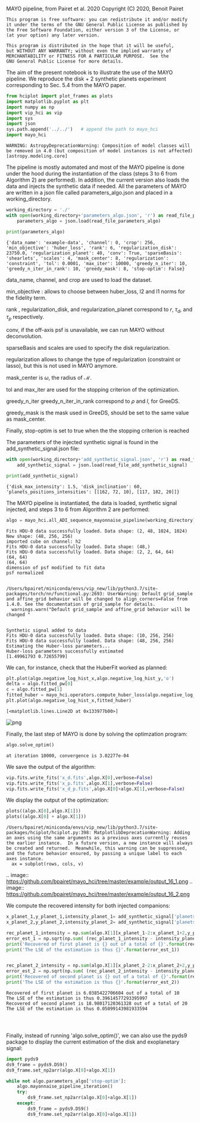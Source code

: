 MAYO pipeline, from Pairet et al. 2020
    Copyright (C) 2020, Benoit Pairet

    This program is free software: you can redistribute it and/or modify
    it under the terms of the GNU General Public License as published by
    the Free Software Foundation, either version 3 of the License, or
    (at your option) any later version.

    This program is distributed in the hope that it will be useful,
    but WITHOUT ANY WARRANTY; without even the implied warranty of
    MERCHANTABILITY or FITNESS FOR A PARTICULAR PURPOSE.  See the
    GNU General Public License for more details.


The aim of the present notebook is to illustrate the use of the MAYO pipeline. We reproduce the disk + 2 synthetic planets experiment corresponding to Sec. 5.4 from the MAYO paper. 


```python
from hciplot import plot_frames as plots
import matplotlib.pyplot as plt
import numpy as np
import vip_hci as vip
import sys
import json
sys.path.append('../../')   # append the path to mayo_hci
import mayo_hci
```

    WARNING: AstropyDeprecationWarning: Composition of model classes will be removed in 4.0 (but composition of model instances is not affected) [astropy.modeling.core]


The pipeline is mostly automated and most of the MAYO pipeline is done under the hood during the instantiation of the class (steps 3 to 6 from Algorithm 2) are performed). In addition, the current version also loads the data and injects the synthetic data if needed. All the parameters of MAYO are written in a json file called parameters_algo.json and placed in a working_directory.


```python
working_directory = './'
with open(working_directory+'parameters_algo.json', 'r') as read_file_parameters_algo:
    parameters_algo = json.load(read_file_parameters_algo)

print(parameters_algo)
```

    {'data_name': 'example-data', 'channel': 0, 'crop': 256, 'min_objective': 'huber_loss', 'rank': 6, 'regularization_disk': 23750.0, 'regularization_planet': 40, 'conv': True, 'sparseBasis': 'shearlets', 'scales': 4, 'mask_center': 8, 'regularization': 'constraint', 'tol': 0.0001, 'max_iter': 10000, 'greedy_n_iter': 10, 'greedy_n_iter_in_rank': 10, 'greedy_mask': 8, 'stop-optim': False}


data_name, channel, and crop are used to load the dataset.

min_objective : allows to choose between huber_loss, l2 and l1 norms for the fidelity term.

rank , regularization_disk, and regularization_planet correspond to $r$, $\tau_d$, and $\tau_p$ respectively.

conv, if the off-axis psf is unavailable, we can run MAYO without deconvolution.

sparseBasis and scales are used to specify the disk regularization.

regularization allows to change the type of regularization (constraint or lasso), but this is not used in MAYO anymore.

mask_center is $\omega$, the radius of $\mathcal M$.

tol and max_iter are used for the stopping criterion of the optimization.

greedy_n_iter greedy_n_iter_in_rank correspond to $\rho$ and $l$, for GreeDS.

greedy_mask is the mask used in GreeDS, should be set to the same value as mask_center.

Finally, stop-optim is set to true when the the stopping criterion is reached

The parameters of the injected synthetic signal is found in the add_synthetic_signal.json file: 


```python
with open(working_directory+'add_synthetic_signal.json', 'r') as read_file_add_synthetic_signal:
    add_synthetic_signal = json.load(read_file_add_synthetic_signal)

print(add_synthetic_signal)

```

    {'disk_max_intensity': 1.5, 'disk_inclination': 60, 'planets_positions_intensities': [[162, 72, 10], [117, 182, 20]]}


The MAYO pipeline is instantiated, the data is loaded, synthetic signal injected, and steps 3 to 6 from Algorithm 2 are performed:


```python
algo = mayo_hci.all_ADI_sequence_mayonnaise_pipeline(working_directory) 
```

    Fits HDU-0 data successfully loaded. Data shape: (2, 48, 1024, 1024)
    New shape: (48, 256, 256)
    imported cube on channel: h2
    Fits HDU-0 data successfully loaded. Data shape: (48,)
    Fits HDU-0 data successfully loaded. Data shape: (2, 2, 64, 64)
    (64, 64)
    (64, 64)
    dimension of psf modified to fit data
    psf normalized


    /Users/bpairet/miniconda/envs/vip_new/lib/python3.7/site-packages/torch/nn/functional.py:2693: UserWarning: Default grid_sample and affine_grid behavior will be changed to align_corners=False from 1.4.0. See the documentation of grid_sample for details.
      warnings.warn("Default grid_sample and affine_grid behavior will be changed "


    Synthetic signal added to data
    Fits HDU-0 data successfully loaded. Data shape: (10, 256, 256)
    Fits HDU-0 data successfully loaded. Data shape: (48, 256, 256)
    Estimating the Huber-loss parameters...
    Huber-loss parameters successfully estimated
    [1.49961793 0.72655799]


We can, for instance, check that the HuberFit worked as planned:


```python
plt.plot(algo.negative_log_hist_x,algo.negative_log_hist_y,'o')
delta = algo.fitted_pw[0]
c = algo.fitted_pw[1]
fitted_huber = mayo_hci.operators.compute_huber_loss(algo.negative_log_hist_x,delta,c)
plt.plot(algo.negative_log_hist_x,fitted_huber)

```




    [<matplotlib.lines.Line2D at 0x133977b00>]




![png](https://github.com/bpairet/mayo_hci/tree/master/example/output_10_1.png)


Finally, the last step of MAYO is done by solving the optimzation program:


```python
algo.solve_optim()
```

    at iteration 10000, convergence is 3.02277e-04


We save the output of the algorithm:


```python
vip.fits.write_fits('x_d.fits',algo.X[0],verbose=False)
vip.fits.write_fits('x_p.fits',algo.X[1],verbose=False)
vip.fits.write_fits('x_d_p.fits',algo.X[0]+algo.X[1],verbose=False)
```

We display the output of the optimization:


```python
plots((algo.X[0],algo.X[1]))
plots((algo.X[0] + algo.X[1]))
```

    /Users/bpairet/miniconda/envs/vip_new/lib/python3.7/site-packages/hciplot/hciplot.py:398: MatplotlibDeprecationWarning: Adding an axes using the same arguments as a previous axes currently reuses the earlier instance.  In a future version, a new instance will always be created and returned.  Meanwhile, this warning can be suppressed, and the future behavior ensured, by passing a unique label to each axes instance.
      ax = subplot(rows, cols, v)




.. image:: https://github.com/bpairet/mayo_hci/tree/master/example/output_16_1.png
.. image:: https://github.com/bpairet/mayo_hci/tree/master/example/output_16_2.png

We compute the recovered intensity for both injected companions:


```python
x_planet_1,y_planet_1,intensity_planet_1= add_synthetic_signal['planets_positions_intensities'][0]
x_planet_2,y_planet_2,intensity_planet_2= add_synthetic_signal['planets_positions_intensities'][1]

rec_planet_1_intensity = np.sum(algo.X[1][x_planet_1-2:x_planet_1+2,y_planet_1-2:y_planet_1+2])
error_est_1 = np.sqrt(np.sum( (rec_planet_1_intensity - intensity_planet_1)**2/intensity_planet_1**2))
print('Recovered of first planet is {} out of a total of {}'.format(rec_planet_1_intensity,intensity_planet_1))
print('The LSE of the estimation is thus {}'.format(error_est_1))


rec_planet_2_intensity = np.sum(algo.X[1][x_planet_2-2:x_planet_2+2,y_planet_2-2:y_planet_2+2])
error_est_2 = np.sqrt(np.sum( (rec_planet_2_intensity - intensity_planet_2)**2/intensity_planet_2**2))
print('Recovered of second planet is {} out of a total of {}'.format(rec_planet_2_intensity,intensity_planet_2))
print('The LSE of the estimation is thus {}'.format(error_est_2))


```

    Recovered of first planet is 6.0385422706604 out of a total of 10
    The LSE of the estimation is thus 0.39614577293395997
    Recovered of second planet is 18.98017120361328 out of a total of 20
    The LSE of the estimation is thus 0.05099143981933594



```python

```


```python

```


```python

```

Finally, instead of running 'algo.solve_optim()', we can also use the pyds9 package to display the current estimation of the disk and exoplanetary signal:


```python
import pyds9
ds9_frame = pyds9.DS9()
ds9_frame.set_np2arr(algo.X[0]+algo.X[1])

while not algo.parameters_algo['stop-optim']:
    algo.mayonnaise_pipeline_iteration()
    try:
        ds9_frame.set_np2arr(algo.X[0]+algo.X[1])
    except:
        ds9_frame = pyds9.DS9()
        ds9_frame.set_np2arr(algo.X[0]+algo.X[1])
```
